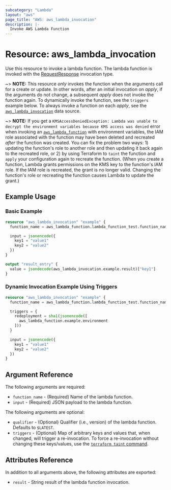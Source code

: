 ```yaml
---
subcategory: "Lambda"
layout: "aws"
page_title: "AWS: aws_lambda_invocation"
description: |-
  Invoke AWS Lambda Function
---
```


# Resource: aws_lambda_invocation

Use this resource to invoke a lambda function. The lambda function is invoked with the [RequestResponse](https://docs.aws.amazon.com/lambda/latest/dg/API_Invoke.html#API_Invoke_RequestSyntax) invocation type.

~> **NOTE:** This resource _only_ invokes the function when the arguments call for a create or update. In other words, after an initial invocation on _apply_, if the arguments do not change, a subsequent _apply_ does not invoke the function again. To dynamically invoke the function, see the `triggers` example below. To always invoke a function on each _apply_, see the [`aws_lambda_invocation`](/docs/providers/aws/d/lambda_invocation.html) data source.

~> **NOTE:** If you get a `KMSAccessDeniedException: Lambda was unable to decrypt the environment variables because KMS access was denied` error when invoking an [`aws_lambda_function`](/docs/providers/aws/r/lambda_function.html) with environment variables, the IAM role associated with the function may have been deleted and recreated _after_ the function was created. You can fix the problem two ways: 1) updating the function's role to another role and then updating it back again to the recreated role, or 2) by using Terraform to `taint` the function and `apply` your configuration again to recreate the function. (When you create a function, Lambda grants permissions on the KMS key to the function's IAM role. If the IAM role is recreated, the grant is no longer valid. Changing the function's role or recreating the function causes Lambda to update the grant.)

## Example Usage

### Basic Example

```terraform
resource "aws_lambda_invocation" "example" {
  function_name = aws_lambda_function.lambda_function_test.function_name

  input = jsonencode({
    key1 = "value1"
    key2 = "value2"
  })
}

output "result_entry" {
  value = jsondecode(aws_lambda_invocation.example.result)["key1"]
}
```

### Dynamic Invocation Example Using Triggers

```terraform
resource "aws_lambda_invocation" "example" {
  function_name = aws_lambda_function.lambda_function_test.function_name

  triggers = {
    redeployment = sha1(jsonencode([
      aws_lambda_function.example.environment
    ]))
  }

  input = jsonencode({
    key1 = "value1"
    key2 = "value2"
  })
}
```

## Argument Reference

The following arguments are required:

* `function_name` - (Required) Name of the lambda function.
* `input` - (Required) JSON payload to the lambda function.

The following arguments are optional:

* `qualifier` - (Optional) Qualifier (i.e., version) of the lambda function. Defaults to `$LATEST`.
* `triggers` - (Optional) Map of arbitrary keys and values that, when changed, will trigger a re-invocation. To force a re-invocation without changing these keys/values, use the [`terraform taint` command](https://www.terraform.io/docs/commands/taint.html).

## Attributes Reference

In addition to all arguments above, the following attributes are exported:

* `result` - String result of the lambda function invocation.

